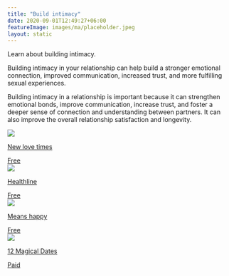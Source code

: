 ```yaml
---
title: "Build intimacy"
date: 2020-09-01T12:49:27+06:00
featureImage: images/ma/placeholder.jpeg
layout: static
---
```


Learn about building intimacy.

Building intimacy in your relationship can help build a stronger emotional connection, improved communication, increased trust, and more fulfilling sexual experiences.

Building intimacy in a relationship is important because it can strengthen emotional bonds, improve communication, increase trust, and foster a deeper sense of connection and understanding between partners. It can also improve the overall relationship satisfaction and longevity.

<a class="ma-link" href="http://www.newlovetimes.com/10-fun-relationship-games-for-couples-to-increase-intimacy/"><div class="ma-card"><div class="ma-icon"><img src ="/images/icon-check.png"/></div><div class="ma-name"><p>New love times</p></div><div class="ma-paid-text"><span>Free</span></div></div></a><a class="ma-link" href="https://www.healthline.com/health/intimacy"><div class="ma-card"><div class="ma-icon"><img src ="/images/icon-check.png"/></div><div class="ma-name"><p>Healthline</p></div><div class="ma-paid-text"><span>Free</span></div></div></a><a class="ma-link" href="https://meanshappy.com/the-importance-of-intimacy-building-stronger-relationships/"><div class="ma-card"><div class="ma-icon"><img src ="/images/icon-check.png"/></div><div class="ma-name"><p>Means happy</p></div><div class="ma-paid-text"><span>Free</span></div></div></a><a class="ma-link" href="https://www.12magicaldates.com/reignite-marriage-relationship?r_done=1"><div class="ma-card"><div class="ma-icon"><img src ="/images/icon-pound.png"/></div><div class="ma-name"><p>12 Magical Dates</p></div><div class="ma-paid-text"><span>Paid</span></div></div></a>  

<br/><br/>






